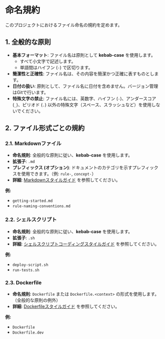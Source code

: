 # 命名規約

このプロジェクトにおけるファイル命名の規約を定めます。

## 1. 全般的な原則

- **基本フォーマット**: ファイル名は原則として **kebab-case** を使用します。
  - すべて小文字で記述します。
  - 単語間はハイフン (`-`) で区切ります。
- **簡潔性と正確性**: ファイル名は、その内容を簡潔かつ正確に表すものとします。
- **日付の扱い**: 原則として、ファイル名に日付を含めません。バージョン管理はGitで行います。
- **特殊文字の禁止**: ファイル名には、英数字、ハイフン (`-`)、アンダースコア (`_`)、ピリオド (`.`) 以外の特殊文字（スペース、スラッシュなど）を使用しないでください。

## 2. ファイル形式ごとの規約

### 2.1. Markdownファイル

- **命名規則**: 全般的な原則に従い、**kebab-case** を使用します。
- **拡張子**: `.md`
- **プレフィックス (オプション)**: ドキュメントのカテゴリを示すプレフィックスを使用できます。（例:
  `rule-`, `concept-`）
- **詳細**: [Markdownスタイルガイド](./markdown-style-guide.md)
  を参照してください。

**例:**

- `getting-started.md`
- `rule-naming-conventions.md`

### 2.2. シェルスクリプト

- **命名規則**: 全般的な原則に従い、**kebab-case** を使用します。
- **拡張子**: `.sh`
- **詳細**:
  [シェルスクリプトコーディングスタイルガイド](./shell-script-coding-style.md)
  を参照してください。

**例:**

- `deploy-script.sh`
- `run-tests.sh`

### 2.3. Dockerfile

- **命名規則**: `Dockerfile` または `Dockerfile.<context>`
  の形式を使用します。（全般的な原則の例外）
- **詳細**: [Dockerfileスタイルガイド](./dockerfile-style-guide.md)
  を参照してください。

**例:**

- `Dockerfile`
- `Dockerfile.dev`
